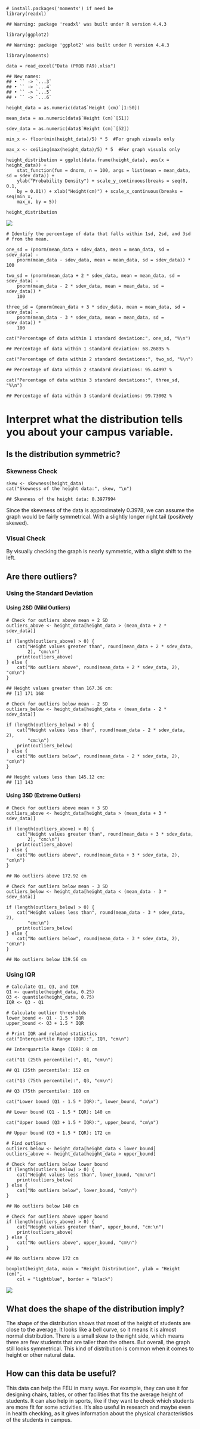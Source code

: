     # install.packages('moments') if need be
    library(readxl)

    ## Warning: package 'readxl' was built under R version 4.4.3

    library(ggplot2)

    ## Warning: package 'ggplot2' was built under R version 4.4.3

    library(moments)

    data = read_excel("Data (PROB FA9).xlsx")

    ## New names:
    ## • `` -> `...3`
    ## • `` -> `...4`
    ## • `` -> `...5`
    ## • `` -> `...6`

    height_data = as.numeric(data$`Height (cm)`[1:50])

    mean_data = as.numeric(data$`Height (cm)`[51])

    sdev_data = as.numeric(data$`Height (cm)`[52])

    min_x <- floor(min(height_data)/5) * 5  #For graph visuals only

    max_x <- ceiling(max(height_data)/5) * 5  #For graph visuals only

    height_distribution = ggplot(data.frame(height_data), aes(x = height_data)) +
        stat_function(fun = dnorm, n = 100, args = list(mean = mean_data, sd = sdev_data)) +
        ylab("Probability Density") + scale_y_continuous(breaks = seq(0, 0.1,
        by = 0.01)) + xlab("Height(cm)") + scale_x_continuous(breaks = seq(min_x,
        max_x, by = 5))

    height_distribution

![](SEC-1-FA9-GROUP-1-SIGUE-JP,-DELA-ROSA-R,-COBARRUBIAS-I,-QUIJANO-JP_files/figure-markdown_strict/unnamed-chunk-1-1.png)

    # Identify the percentage of data that falls within 1sd, 2sd, and 3sd
    # from the mean.

    one_sd = (pnorm(mean_data + sdev_data, mean = mean_data, sd = sdev_data) -
        pnorm(mean_data - sdev_data, mean = mean_data, sd = sdev_data)) * 100

    two_sd = (pnorm(mean_data + 2 * sdev_data, mean = mean_data, sd = sdev_data) -
        pnorm(mean_data - 2 * sdev_data, mean = mean_data, sd = sdev_data)) *
        100

    three_sd = (pnorm(mean_data + 3 * sdev_data, mean = mean_data, sd = sdev_data) -
        pnorm(mean_data - 3 * sdev_data, mean = mean_data, sd = sdev_data)) *
        100

    cat("Percentage of data within 1 standard deviation:", one_sd, "%\n")

    ## Percentage of data within 1 standard deviation: 68.26895 %

    cat("Percentage of data within 2 standard deviations:", two_sd, "%\n")

    ## Percentage of data within 2 standard deviations: 95.44997 %

    cat("Percentage of data within 3 standard deviations:", three_sd, "%\n")

    ## Percentage of data within 3 standard deviations: 99.73002 %

# Interpret what the distribution tells you about your campus variable.

## Is the distribution symmetric?

### Skewness Check

    skew <- skewness(height_data)
    cat("Skewness of the height data:", skew, "\n")

    ## Skewness of the height data: 0.3977994

Since the skewness of the data is approximately 0.3978, we can assume
the graph would be fairly symmetrical. With a slightly longer right tail
(positively skewed).

### Visual Check

By visually checking the graph is nearly symmetric, with a slight shift
to the left.

## Are there outliers?

### Using the Standard Deviation

#### Using 2SD (Mild Outliers)

    # Check for outliers above mean + 2 SD
    outliers_above <- height_data[height_data > (mean_data + 2 * sdev_data)]

    if (length(outliers_above) > 0) {
        cat("Height values greater than", round(mean_data + 2 * sdev_data,
            2), "cm:\n")
        print(outliers_above)
    } else {
        cat("No outliers above", round(mean_data + 2 * sdev_data, 2), "cm\n")
    }

    ## Height values greater than 167.36 cm:
    ## [1] 171 168

    # Check for outliers below mean - 2 SD
    outliers_below <- height_data[height_data < (mean_data - 2 * sdev_data)]

    if (length(outliers_below) > 0) {
        cat("Height values less than", round(mean_data - 2 * sdev_data, 2),
            "cm:\n")
        print(outliers_below)
    } else {
        cat("No outliers below", round(mean_data - 2 * sdev_data, 2), "cm\n")
    }

    ## Height values less than 145.12 cm:
    ## [1] 143

#### Using 3SD (Extreme Outliers)

    # Check for outliers above mean + 3 SD
    outliers_above <- height_data[height_data > (mean_data + 3 * sdev_data)]

    if (length(outliers_above) > 0) {
        cat("Height values greater than", round(mean_data + 3 * sdev_data,
            2), "cm:\n")
        print(outliers_above)
    } else {
        cat("No outliers above", round(mean_data + 3 * sdev_data, 2), "cm\n")
    }

    ## No outliers above 172.92 cm

    # Check for outliers below mean - 3 SD
    outliers_below <- height_data[height_data < (mean_data - 3 * sdev_data)]

    if (length(outliers_below) > 0) {
        cat("Height values less than", round(mean_data - 3 * sdev_data, 2),
            "cm:\n")
        print(outliers_below)
    } else {
        cat("No outliers below", round(mean_data - 3 * sdev_data, 2), "cm\n")
    }

    ## No outliers below 139.56 cm

### Using IQR

    # Calculate Q1, Q3, and IQR
    Q1 <- quantile(height_data, 0.25)
    Q3 <- quantile(height_data, 0.75)
    IQR <- Q3 - Q1

    # Calculate outlier thresholds
    lower_bound <- Q1 - 1.5 * IQR
    upper_bound <- Q3 + 1.5 * IQR

    # Print IQR and related statistics
    cat("Interquartile Range (IQR):", IQR, "cm\n")

    ## Interquartile Range (IQR): 8 cm

    cat("Q1 (25th percentile):", Q1, "cm\n")

    ## Q1 (25th percentile): 152 cm

    cat("Q3 (75th percentile):", Q3, "cm\n")

    ## Q3 (75th percentile): 160 cm

    cat("Lower bound (Q1 - 1.5 * IQR):", lower_bound, "cm\n")

    ## Lower bound (Q1 - 1.5 * IQR): 140 cm

    cat("Upper bound (Q3 + 1.5 * IQR):", upper_bound, "cm\n")

    ## Upper bound (Q3 + 1.5 * IQR): 172 cm

    # Find outliers
    outliers_below <- height_data[height_data < lower_bound]
    outliers_above <- height_data[height_data > upper_bound]

    # Check for outliers below lower bound
    if (length(outliers_below) > 0) {
        cat("Height values less than", lower_bound, "cm:\n")
        print(outliers_below)
    } else {
        cat("No outliers below", lower_bound, "cm\n")
    }

    ## No outliers below 140 cm

    # Check for outliers above upper bound
    if (length(outliers_above) > 0) {
        cat("Height values greater than", upper_bound, "cm:\n")
        print(outliers_above)
    } else {
        cat("No outliers above", upper_bound, "cm\n")
    }

    ## No outliers above 172 cm

    boxplot(height_data, main = "Height Distribution", ylab = "Height (cm)",
        col = "lightblue", border = "black")

![](SEC-1-FA9-GROUP-1-SIGUE-JP,-DELA-ROSA-R,-COBARRUBIAS-I,-QUIJANO-JP_files/figure-markdown_strict/unnamed-chunk-6-1.png)

## What does the shape of the distribution imply?

The shape of the distribution shows that most of the height of students
are close to the average. It looks like a bell curve, so it means it is
almost normal distribution. There is a small skew to the right side,
which means there are few students that are taller than the others. But
overall, the graph still looks symmetrical. This kind of distribution is
common when it comes to height or other natural data.

## How can this data be useful?

This data can help the FEU in many ways. For example, they can use it
for designing chairs, tables, or other facilities that fits the average
height of students. It can also help in sports, like if they want to
check which students are more fit for some activities. It’s also useful
in research and maybe even in health checking, as it gives information
about the physical characteristics of the students in campus.
